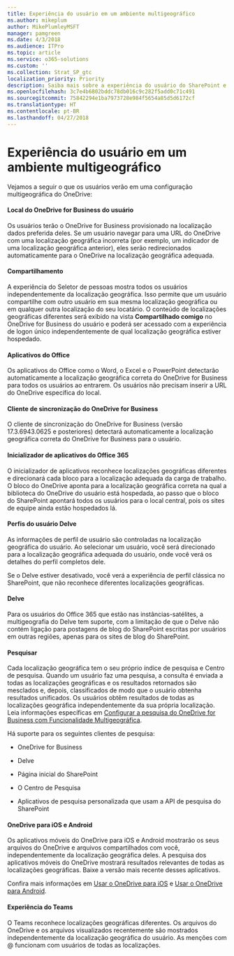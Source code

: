 ```yaml
---
title: Experiência do usuário em um ambiente multigeográfico
ms.author: mikeplum
author: MikePlumleyMSFT
manager: pamgreen
ms.date: 4/3/2018
ms.audience: ITPro
ms.topic: article
ms.service: o365-solutions
ms.custom: ''
ms.collection: Strat_SP_gtc
localization_priority: Priority
description: Saiba mais sobre a experiência do usuário do SharePoint e do OneDrive em um ambiente multigeográfico.
ms.openlocfilehash: 3c7e4b6802bddc78db016c9c282f5add0c71c491
ms.sourcegitcommit: 75842294e1ba7973728e984f5654a85d5d6172cf
ms.translationtype: HT
ms.contentlocale: pt-BR
ms.lasthandoff: 04/27/2018
---
```

# <a name="user-experience-in-a-multi-geo-environment"></a>Experiência do usuário em um ambiente multigeográfico

Vejamos a seguir o que os usuários verão em uma configuração multigeográfica do OneDrive:

#### <a name="users-onedrive-for-business-location"></a>Local do OneDrive for Business do usuário

Os usuários terão o OneDrive for Business provisionado na localização dados preferida deles. Se um usuário navegar para uma URL do OneDrive com uma localização geográfica incorreta (por exemplo, um indicador de uma localização geográfica anterior), eles serão redirecionados automaticamente para o OneDrive na localização geográfica adequada.

#### <a name="sharing"></a>Compartilhamento

A experiência do Seletor de pessoas mostra todos os usuários independentemente da localização geográfica. Isso permite que um usuário compartilhe com outro usuário em sua mesma localização geográfica ou em qualquer outra localização do seu locatário. O conteúdo de localizações geográficas diferentes será exibido na vista **Compartilhado comigo** no OneDrive for Business do usuário e poderá ser acessado com a experiência de logon único independentemente de qual localização geográfica estiver hospedado.

#### <a name="office-applications"></a>Aplicativos do Office

Os aplicativos do Office como o Word, o Excel e o PowerPoint detectarão automaticamente a localização geográfica correta do OneDrive for Business para todos os usuários ao entrarem. Os usuários não precisam inserir a URL do OneDrive específica do local.

#### <a name="onedrive-for-business-sync-client"></a>Cliente de sincronização do OneDrive for Business

O cliente de sincronização do OneDrive for Business (versão 17.3.6943.0625 e posteriores) detectará automaticamente a localização geográfica correta do OneDrive for Business para o usuário.

#### <a name="office-365-app-launcher"></a>Inicializador de aplicativos do Office 365

O inicializador de aplicativos reconhece localizações geográficas diferentes e direcionará cada bloco para a localização adequada da carga de trabalho. O bloco do OneDrive aponta para a localização geográfica correta na qual a biblioteca do OneDrive do usuário está hospedada, ao passo que o bloco do SharePoint apontará todos os usuários para o local central, pois os sites de equipe ainda estão hospedados lá.

#### <a name="delve-user-profiles"></a>Perfis do usuário Delve

As informações de perfil de usuário são controladas na localização geográfica do usuário. Ao selecionar um usuário, você será direcionado para a localização geográfica adequada do usuário, onde você verá os detalhes do perfil completos dele.

Se o Delve estiver desativado, você verá a experiência de perfil clássica no SharePoint, que não reconhece diferentes localizações geográficas.

#### <a name="delve"></a>Delve

Para os usuários do Office 365 que estão nas instâncias-satélites, a multigeografia do Delve tem suporte, com a limitação de que o Delve não contém ligação para postagens de blog do SharePoint escritas por usuários em outras regiões, apenas para os sites de blog do SharePoint.

#### <a name="search"></a>Pesquisar

Cada localização geográfica tem o seu próprio índice de pesquisa e Centro de pesquisa. Quando um usuário faz uma pesquisa, a consulta é enviada a todas as localizações geográficas e os resultados retornados são mesclados e, depois, classificados de modo que o usuário obtenha resultados unificados. Os usuários obtêm resultados de todas as localizações geográfica independentemente da sua própria localização. Leia informações específicas em [Configurar a pesquisa do OneDrive for Business com Funcionalidade Multigeográfica](configure-search-for-multi-geo.md).

Há suporte para os seguintes clientes de pesquisa:

-   OneDrive for Business

-   Delve

-   Página inicial do SharePoint

-   O Centro de Pesquisa

-   Aplicativos de pesquisa personalizada que usam a API de pesquisa do SharePoint

#### <a name="onedrive-ios-and-android"></a>OneDrive para iOS e Android 

Os aplicativos móveis do OneDrive para iOS e Android mostrarão os seus arquivos do OneDrive e arquivos compartilhados com você, independentemente da localização geográfica deles. A pesquisa dos aplicativos móveis do OneDrive mostrará resultados relevantes de todas as localizações geográficas. Baixe a versão mais recente desses aplicativos.

Confira mais informações em [Usar o OneDrive para iOS](https://support.office.com/article/08d5c5b2-ccc6-40eb-a244-fe3597a3c247) e [Usar o OneDrive para Android](https://support.office.com/article/eee1d31c-792d-41d4-8132-f9621b39eb36).

#### <a name="teams-experience"></a>Experiência do Teams

O Teams reconhece localizações geográficas diferentes. Os arquivos do OneDrive e os arquivos visualizados recentemente são mostrados independentemente da localização geográfica do usuário. As menções com @ funcionam com usuários de todas as localizações.
